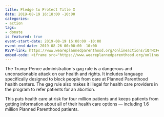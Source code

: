 ```yaml
---
title: Pledge to Protect Title X
date: 2019-08-19 16:18:00 -10:00
categories:
- action
tags:
- donate
is featured: true
event-start-date: 2019-08-19 16:00:00 -10:00
event-end-date: 2019-08-26 00:00:00 -10:00
RSVP-link: https://www.weareplannedparenthood.org/onlineactions/iQrHCFeMvUeB5eAuAoP1NA2?sourceid=1006642&ms=3NALz1908S1N1A&_ga=2.1892721.1960242811.1565903004-855386583.1559174219
embed-code: <iframe src="https://www.weareplannedparenthood.org/onlineactions/iQrHCFeMvUeB5eAuAoP1NA2?sourceid=1006642&ms=3NALz1908S1N1A&_ga=2.1892721.1960242811.1565903004-855386583.1559174219"></iframe>
---
```


The Trump-Pence administration's gag rule is a dangerous and unconscionable attack on our health and rights. It includes language specifically designed to block people from care at Planned Parenthood health centers. The gag rule also makes it illegal for health care providers in the program to refer patients for an abortion.

This puts health care at risk for four million patients and keeps patients from getting information about all of their health care options — including 1.6 million Planned Parenthood patients.